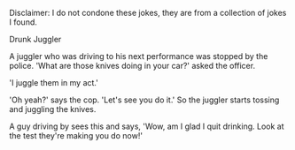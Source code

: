Disclaimer: I do not condone these jokes, they are from a collection of jokes I found.

Drunk Juggler

A juggler who was driving to his next performance was stopped by the police. 'What are those knives doing in your car?' asked the officer. 

'I juggle them in my act.' 

'Oh yeah?' says the cop. 'Let's see you do it.' So the juggler starts tossing and juggling the knives. 

A guy driving by sees this and says, 'Wow, am I glad I quit drinking. Look at the test they're making you do now!'

